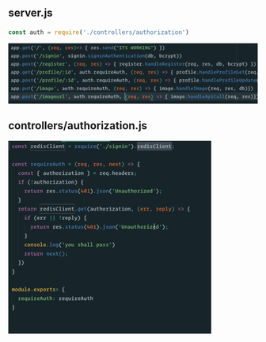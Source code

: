 ## server.js


```js
const auth = require('./controllers/authorization')
```

<img src="Authorization Middleware.assets/Screen Shot 2021-09-20 at 7.04.13 PM.png" alt="Screen Shot 2021-09-20 at 7.04.13 PM" style="zoom:50%;" />

## controllers/authorization.js

<img src="Authorization Middleware.assets/Screen Shot 2021-09-20 at 7.11.19 PM.png" alt="Screen Shot 2021-09-20 at 7.11.19 PM" style="zoom:50%;" />

